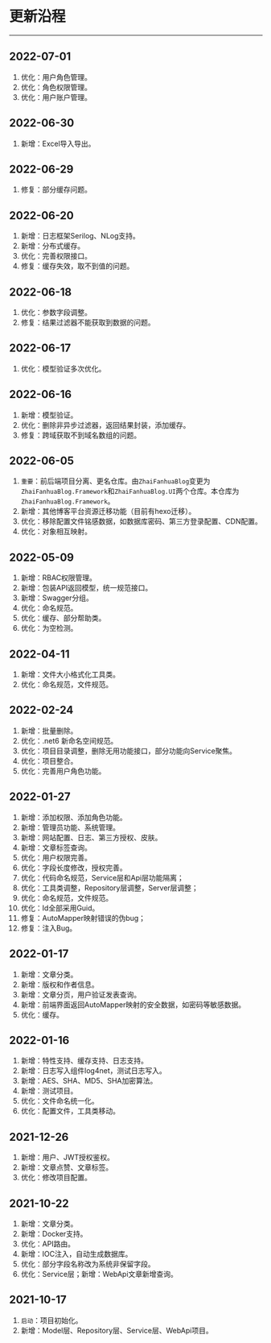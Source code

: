 # 更新沿程

---



## 2022-07-01

1. 优化：用户角色管理。
2. 优化：角色权限管理。
3. 优化：用户账户管理。

## 2022-06-30

1. 新增：Excel导入导出。

## 2022-06-29

1. 修复：部分缓存问题。

## 2022-06-20

1. 新增：日志框架Serilog、NLog支持。
2. 新增：分布式缓存。
3. 优化：完善权限接口。
4. 修复：缓存失效，取不到值的问题。

## 2022-06-18

1. 优化：参数字段调整。
2. 修复：结果过滤器不能获取到数据的问题。

## 2022-06-17

1. 优化：模型验证多次优化。

## 2022-06-16

1. 新增：模型验证。
2. 优化：删除非异步过滤器，返回结果封装，添加缓存。
3. 修复：跨域获取不到域名数组的问题。

## 2022-06-05

1. `重要`：前后端项目分离、更名仓库。由`ZhaiFanhuaBlog`变更为`ZhaiFanhuaBlog.Framework`和`ZhaiFanhuaBlog.UI`两个仓库。本仓库为`ZhaiFanhuaBlog.Framework`。
2. 新增：其他博客平台资源迁移功能（目前有hexo迁移）。
3. 优化：移除配置文件铭感数据，如数据库密码、第三方登录配置、CDN配置。
4. 优化：对象相互映射。

## 2022-05-09

1. 新增：RBAC权限管理。
2. 新增：包装API返回模型，统一规范接口。
3. 新增：Swagger分组。
4. 优化：命名规范。
5. 优化：缓存、部分帮助类。
6. 优化：为空检测。

## 2022-04-11

1. 新增：文件大小格式化工具类。
2. 优化：命名规范，文件规范。

## 2022-02-24

1. 新增：批量删除。
1. 优化：.net6 新命名空间规范。
1. 优化：项目目录调整，删除无用功能接口，部分功能向Service聚焦。
1. 优化：项目整合。
1. 优化：完善用户角色功能。

## 2022-01-27

1. 新增：添加权限、添加角色功能。
2. 新增：管理员功能、系统管理。
3. 新增：网站配置、日志、第三方授权、皮肤。
4. 新增：文章标签查询。
5. 优化：用户权限完善。
6. 优化：字段长度修改，授权完善。
7. 优化：代码命名规范，Service层和Api层功能隔离；
8. 优化：工具类调整，Repository层调整，Server层调整；
9. 优化：命名规范，文件规范。
10. 优化：Id全部采用Guid。
11. 修复：AutoMapper映射错误的伪bug；
12. 修复：注入Bug。

## 2022-01-17

1. 新增：文章分类。
2. 新增：版权和作者信息。
3. 新增：文章分页，用户验证发表查询。
4. 新增：前端界面返回AutoMapper映射的安全数据，如密码等敏感数据。
5. 优化：缓存。

## 2022-01-16

1. 新增：特性支持、缓存支持、日志支持。
1. 新增：日志写入组件log4net，测试日志写入。
1. 新增：AES、SHA、MD5、SHA加密算法。
1. 新增：测试项目。
1. 优化：文件命名统一化。
1. 优化：配置文件，工具类移动。

## 2021-12-26

1. 新增：用户、JWT授权鉴权。
2. 新增：文章点赞、文章标签。
3. 优化：修改项目配置。

## 2021-10-22

1. 新增：文章分类。
1. 新增：Docker支持。
1. 优化：API路由。
1. 新增：IOC注入，自动生成数据库。
1. 优化：部分字段名称改为系统非保留字段。
1. 优化：Service层；新增：WebApi文章新增查询。

## 2021-10-17

1. `启动`：项目初始化。
1. 新增：Model层、Repository层、Service层、WebApi项目。